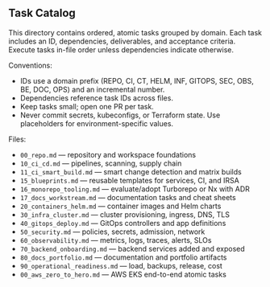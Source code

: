 ## Task Catalog

This directory contains ordered, atomic tasks grouped by domain. Each task includes an ID, dependencies, deliverables, and acceptance criteria. Execute tasks in-file order unless dependencies indicate otherwise.

Conventions:

- IDs use a domain prefix (REPO, CI, CT, HELM, INF, GITOPS, SEC, OBS, BE, DOC, OPS) and an incremental number.
- Dependencies reference task IDs across files.
- Keep tasks small; open one PR per task.
- Never commit secrets, kubeconfigs, or Terraform state. Use placeholders for environment-specific values.

Files:

- `00_repo.md` — repository and workspace foundations
- `10_ci_cd.md` — pipelines, scanning, supply chain
- `11_ci_smart_build.md` — smart change detection and matrix builds
- `15_blueprints.md` — reusable templates for services, CI, and IRSA
- `16_monorepo_tooling.md` — evaluate/adopt Turborepo or Nx with ADR
- `17_docs_workstream.md` — documentation tasks and cheat sheets
- `20_containers_helm.md` — container images and Helm charts
- `30_infra_cluster.md` — cluster provisioning, ingress, DNS, TLS
- `40_gitops_deploy.md` — GitOps controllers and app definitions
- `50_security.md` — policies, secrets, admission, network
- `60_observability.md` — metrics, logs, traces, alerts, SLOs
- `70_backend_onboarding.md` — backend services added and exposed
- `80_docs_portfolio.md` — documentation and portfolio artifacts
- `90_operational_readiness.md` — load, backups, release, cost
- `00_aws_zero_to_hero.md` — AWS EKS end-to-end atomic tasks
